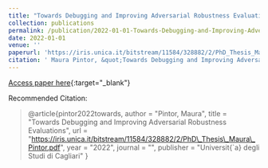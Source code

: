 ```yaml
---
title: "Towards Debugging and Improving Adversarial Robustness Evaluations"
collection: publications
permalink: /publication/2022-01-01-Towards-Debugging-and-Improving-Adversarial-Robustness-Evaluations
date: 2022-01-01
venue: ''
paperurl: 'https://iris.unica.it/bitstream/11584/328882/2/PhD_Thesis_Maura_Pintor.pdf'
citation: ' Maura Pintor, &quot;Towards Debugging and Improving Adversarial Robustness Evaluations.&quot; , 2022.'
---
```

[Access paper here](https://iris.unica.it/bitstream/11584/328882/2/PhD_Thesis_Maura_Pintor.pdf){:target="_blank"}

Recommended Citation: 
>@article{pintor2022towards,
    author = "Pintor, Maura",
    title = "Towards Debugging and Improving Adversarial Robustness Evaluations",
    url = "https://iris.unica.it/bitstream/11584/328882/2/PhD\_Thesis\_Maura\_Pintor.pdf",
    year = "2022",
    journal = "",
    publisher = "Universit{\`a} degli Studi di Cagliari"
}
